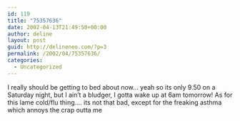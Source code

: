 ```yaml
---
id: 119
title: "75357636"
date: 2002-04-13T21:49:50+00:00
author: deline
layout: post
guid: http://delineneo.com/?p=3
permalink: /2002/04/75357636/
categories:
  - Uncategorized
---
```

I really should be getting to bed about now&#8230; yeah so its only 9.50 on a Saturday night, but I ain&#8217;t a bludger, I gotta wake up at 6am tomorrow! As for this lame cold/flu thing&#8230;. its not that bad, except for the freaking asthma which annoys the crap outta me
